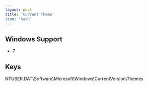 ```yaml
---
layout: post
title: 'Current Theme'
icon: 'hash'
---
```


## Windows Support

- 7



## Keys

NTUSER.DAT\Software\Microsoft\Windows\CurrentVersion\Themes

